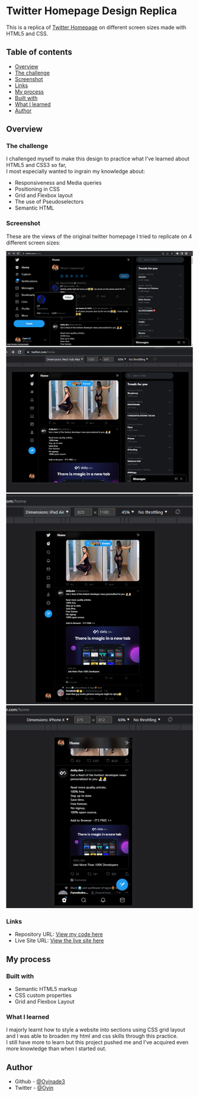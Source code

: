 # Twitter Homepage Design Replica

This is a replica of [Twitter Homepage](www.twitter.com) on different screen sizes made with HTML5 and CSS.

## Table of contents

* [Overview](#overview)
 * [The challenge](#the-challenge)
 * [Screenshot](#screenshot)
 * [Links](#links)
* [My process](#my-process)
 * [Built with](#built-with)
 * [What I learned](#what-i-learned)
* [Author](#author)


## Overview

### The challenge

I challenged myself to make this design to practice what I've learned about HTML5 and CSS3 so far,  
I most especially wanted to ingrain my knowledge about:
* Responsiveness and Media queries
* Positioning in CSS
* Grid and Flexbox layout
* The use of Pseudoselectors
* Semantic HTML


### Screenshot

These are the views of the original twitter homepage I tried to replicate on 4 different screen sizes:  

![desktop-view](./img_twitter/Screenshot%20(181).png)
![small-desktop-view](./img_twitter/Screenshot%20(215).png)
![ipad-view](./img_twitter/Screenshot%20(214).png)
![mobile-view](./img_twitter/Screenshot%20(213).png)

### Links

* Repository URL: 
 [View my code here](https://github.com/Oyinade3/Twitter-Homepage-Design)
* Live Site URL:
 [View the live site here](https://oyinade3.github.io/Twitter-Homepage-Design/)

## My process

### Built with

- Semantic HTML5 markup
- CSS custom properties
- Grid and Flexbox Layout

### What I learned

I majorly learnt how to style a website into sections using CSS grid layout and I was able to broaden my html and css skills through this practice.  
I still have more to learn but this project pushed me and I've acquired even more knowledge than when I started out. 

## Author

- Github - [@Oyinade3](https://github.com/Oyinade3)
- Twitter - [@Oyin](https://www.twitter.com/oyinn14)
